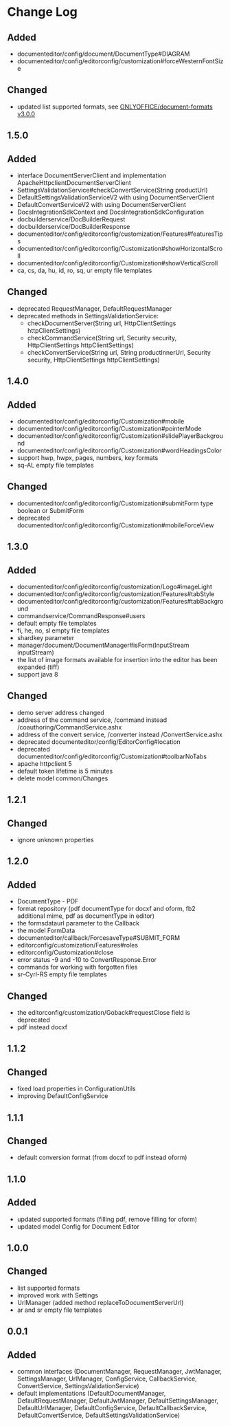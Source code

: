 # Change Log

##
## Added
- documenteditor/config/document/DocumentType#DIAGRAM
- documenteditor/config/editorconfig/customization#forceWesternFontSize

## Changed
- updated list supported formats, see [ONLYOFFICE/document-formats v3.0.0](https://github.com/ONLYOFFICE/document-formats/releases/tag/v3.0.0)

## 1.5.0
## Added
- interface DocumentServerClient and implementation ApacheHttpclientDocumentServerClient
- SettingsValidationService#checkConvertService(String productUrl)
- DefaultSettingsValidationServiceV2 with using DocumentServerClient
- DefaultConvertServiceV2 with using DocumentServerClient
- DocsIntegrationSdkContext and DocsIntegrationSdkConfiguration
- docbuilderservice/DocBuilderRequest
- docbuilderservice/DocBuilderResponse
- documenteditor/config/editorconfig/customization/Features#featuresTips
- documenteditor/config/editorconfig/Customization#showHorizontalScroll
- documenteditor/config/editorconfig/Customization#showVerticalScroll
- ca, cs, da, hu, id, ro, sq, ur empty file templates

## Changed
- deprecated RequestManager, DefaultRequestManager
- deprecated methods in SettingsValidationService:
  - checkDocumentServer(String url, HttpClientSettings httpClientSettings)
  - checkCommandService(String url, Security security, HttpClientSettings httpClientSettings)
  - checkConvertService(String url, String productInnerUrl, Security security,
    HttpClientSettings httpClientSettings)

## 1.4.0
## Added
- documenteditor/config/editorconfig/Customization#mobile
- documenteditor/config/editorconfig/Customization#pointerMode
- documenteditor/config/editorconfig/Customization#slidePlayerBackground
- documenteditor/config/editorconfig/Customization#wordHeadingsColor
- support hwp, hwpx, pages, numbers, key formats
- sq-AL empty file templates

## Changed
- documenteditor/config/editorconfig/Customization#submitForm type boolean or SubmitForm
- deprecated documenteditor/config/editorconfig/Customization#mobileForceView

## 1.3.0
## Added
- documenteditor/config/editorconfig/customization/Logo#imageLight
- documenteditor/config/editorconfig/customization/Features#tabStyle
- documenteditor/config/editorconfig/customization/Features#tabBackground
- commandservice/CommandResponse#users
- default empty file templates
- fi, he, no, sl empty file templates
- shardkey parameter
- manager/document/DocumentManager#isForm(InputStream inputStream)
- the list of image formats available for insertion into the editor has been expanded (tiff)
- support java 8

## Changed
- demo server address changed
- address of the command service, /command instead /coauthoring/CommandService.ashx
- address of the convert service, /converter instead /ConvertService.ashx
- deprecated documenteditor/config/EditorConfig#location
- deprecated documenteditor/config/editorconfig/Customization#toolbarNoTabs
- apache httpclient 5
- default token lifetime is 5 minutes
- delete model common/Changes

## 1.2.1
## Changed
- ignore unknown properties

## 1.2.0
## Added
- DocumentType - PDF
- format repository (pdf documentType for docxf and oform, fb2 additional mime, pdf as documentType in editor)
- the formsdataurl parameter to the Callback
- the model FormData
- documenteditor/callback/ForcesaveType#SUBMIT_FORM
- editorconfig/customization/Features#roles
- editorconfig/Customization#close
- error status -9 and -10 to ConvertResponse.Error
- commands for working with forgotten files
- sr-Cyrl-RS empty file templates

## Changed
- the editorconfig/customization/Goback#requestClose field is deprecated
- pdf instead docxf

## 1.1.2
## Changed
- fixed load properties in ConfigurationUtils
- improving DefaultConfigService

## 1.1.1
## Changed
- default conversion format (from docxf to pdf instead oform)

## 1.1.0
## Added
- updated supported formats (filling pdf, remove filling for oform)
- updated model Config for Document Editor

## 1.0.0
## Changed
- list supported formats
- improved work with Settings
- UrlManager (added method replaceToDocumentServerUrl)
- ar and sr empty file templates

## 0.0.1
## Added
- common interfaces (DocumentManager, RequestManager, JwtManager, SettingsManager, UrlManager, ConfigService,
CallbackService, ConvertService, SettingsValidationService)
- default implementations (DefaultDocumentManager, DefaultRequestManager, DefaultJwtManager, DefaultSettingsManager,
DefaultUrlManager, DefaultConfigService, DefaultCallbackService, DefaultConvertService,
DefaultSettingsValidationService)
